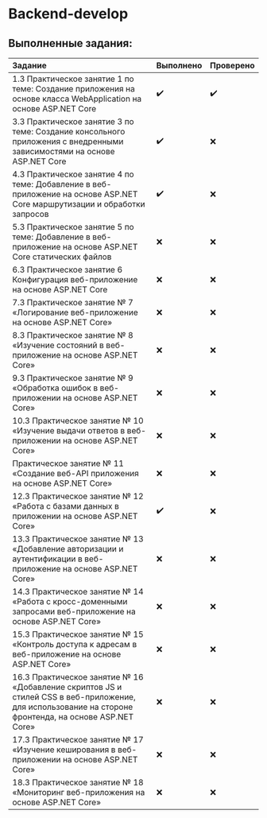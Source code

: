 # Backend-develop

## Выполненные задания:

Задание | Выполнено | Проверено | 
:------------ | :-------------| :-------------| 
1.3 Практическое занятие 1 по теме: Создание приложения на основе класса WebApplication на основе ASP.NET Core | :heavy_check_mark: |  :heavy_check_mark: |
3.3 Практическое занятие 3 по теме: Создание консольного приложения с внедренными зависимостями на основе ASP.NET Core | :heavy_check_mark: |  :x: |
4.3 Практическое занятие 4 по теме: Добавление в веб-приложение на основе ASP.NET Core маршрутизации и обработки запросов |  :heavy_check_mark: |  :x: |
5.3 Практическое занятие 5 по теме: Добавление в веб-приложение на основе ASP.NET Core статических файлов | :x: |  :x: |
6.3 Практическое занятие 6 Конфигурация веб-приложение на основе ASP.NET Core  | :x: |  :x: |
7.3 Практическое занятие № 7 «Логирование веб-приложение на основе ASP.NET Core»    | :x: |  :x: |
8.3 Практическое занятие № 8 «Изучение состояний в веб-приложение на основе ASP.NET Core»   | :x: |  :x: |
9.3 Практическое занятие № 9 «Обработка ошибок в веб-приложении на основе ASP.NET Core»  | :x: |  :x: |
10.3 Практическое занятие № 10 «Изучение выдачи ответов в веб-приложении на основе ASP.NET Core» | :x: |  :x: |
Практическое занятие № 11 «Создание веб-API приложения на основе ASP.NET Core»  | :x: |  :x: |
12.3 Практическое занятие № 12 «Работа с базами данных в приложении на основе ASP.NET Core»  | :heavy_check_mark: |  :x: |
13.3 Практическое занятие № 13 «Добавление авторизации и аутентификации в веб-приложение на основе ASP.NET Core» | :x: |  :x: |
14.3 Практическое занятие № 14 «Работа с кросс-доменными запросами веб-приложение на основе ASP.NET Core»  | :x: |  :x: |
15.3 Практическое занятие № 15 «Контроль доступа к адресам в веб-приложение на основе ASP.NET Core» | :x: |  :x: |
16.3 Практическое занятие № 16 «Добавление скриптов JS и стилей CSS в веб-приложение, для использование на стороне фронтенда, на основе ASP.NET Core» | :x: |  :x: |
17.3 Практическое занятие № 17 «Изучение кеширования в веб-приложении на основе ASP.NET Core» | :x: |  :x: |
18.3 Практическое занятие № 18 «Мониторинг веб-приложения на основе ASP.NET Core»  | :x: |  :x: |